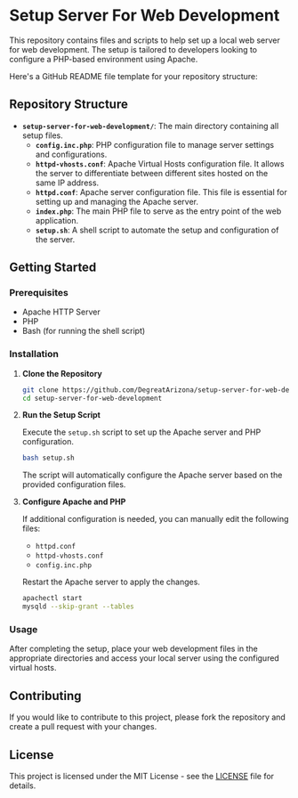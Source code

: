 # Setup Server For Web Development
This repository contains files and scripts to help set up a local web server for web development. The setup is tailored to developers looking to configure a PHP-based environment using Apache.

Here's a GitHub README file template for your repository structure:


## Repository Structure

- **`setup-server-for-web-development/`**: The main directory containing all setup files.
  - **`config.inc.php`**: PHP configuration file to manage server settings and configurations.
  - **`httpd-vhosts.conf`**: Apache Virtual Hosts configuration file. It allows the server to differentiate between different sites hosted on the same IP address.
  - **`httpd.conf`**: Apache server configuration file. This file is essential for setting up and managing the Apache server.
  - **`index.php`**: The main PHP file to serve as the entry point of the web application.
  - **`setup.sh`**: A shell script to automate the setup and configuration of the server.

## Getting Started

### Prerequisites

- Apache HTTP Server
- PHP
- Bash (for running the shell script)

### Installation

1. **Clone the Repository**

   ```bash
   git clone https://github.com/DegreatArizona/setup-server-for-web-development.git
   cd setup-server-for-web-development
   ```

2. **Run the Setup Script**

   Execute the `setup.sh` script to set up the Apache server and PHP configuration.

   ```bash
   bash setup.sh
   ```

   The script will automatically configure the Apache server based on the provided configuration files.

3. **Configure Apache and PHP**

   If additional configuration is needed, you can manually edit the following files:

   - `httpd.conf`
   - `httpd-vhosts.conf`
   - `config.inc.php`

   Restart the Apache server to apply the changes.

   ```bash
   apachectl start
   mysqld --skip-grant --tables
   ```

### Usage

After completing the setup, place your web development files in the appropriate directories and access your local server using the configured virtual hosts.

## Contributing

If you would like to contribute to this project, please fork the repository and create a pull request with your changes.

## License

This project is licensed under the MIT License - see the [LICENSE](LICENSE) file for details.

